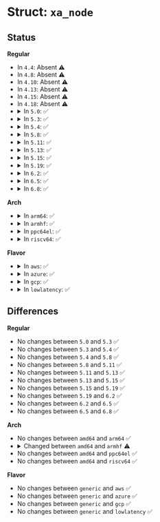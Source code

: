 # Struct: <code>xa_node</code>

## Status
<b>Regular</b>
<ul>
<li>
In <code>4.4</code>: Absent ⚠️
</li>
<li>
In <code>4.8</code>: Absent ⚠️
</li>
<li>
In <code>4.10</code>: Absent ⚠️
</li>
<li>
In <code>4.13</code>: Absent ⚠️
</li>
<li>
In <code>4.15</code>: Absent ⚠️
</li>
<li>
In <code>4.18</code>: Absent ⚠️
</li>
<li>
<details>
<summary>In <code>5.0</code>: ✅</summary>

```c
struct xa_node {
    unsigned char shift;
    unsigned char offset;
    unsigned char count;
    unsigned char nr_values;
    struct xa_node *parent;
    struct xarray *array;
    struct list_head private_list;
    struct callback_head callback_head;
    void * slots[64];
    long unsigned int tags[3];
    long unsigned int marks[3];
};
```
</details>
</li>
<li>
<details>
<summary>In <code>5.3</code>: ✅</summary>

```c
struct xa_node {
    unsigned char shift;
    unsigned char offset;
    unsigned char count;
    unsigned char nr_values;
    struct xa_node *parent;
    struct xarray *array;
    struct list_head private_list;
    struct callback_head callback_head;
    void * slots[64];
    long unsigned int tags[3];
    long unsigned int marks[3];
};
```
</details>
</li>
<li>
<details>
<summary>In <code>5.4</code>: ✅</summary>

```c
struct xa_node {
    unsigned char shift;
    unsigned char offset;
    unsigned char count;
    unsigned char nr_values;
    struct xa_node *parent;
    struct xarray *array;
    struct list_head private_list;
    struct callback_head callback_head;
    void * slots[64];
    long unsigned int tags[3];
    long unsigned int marks[3];
};
```
</details>
</li>
<li>
<details>
<summary>In <code>5.8</code>: ✅</summary>

```c
struct xa_node {
    unsigned char shift;
    unsigned char offset;
    unsigned char count;
    unsigned char nr_values;
    struct xa_node *parent;
    struct xarray *array;
    struct list_head private_list;
    struct callback_head callback_head;
    void * slots[64];
    long unsigned int tags[3];
    long unsigned int marks[3];
};
```
</details>
</li>
<li>
<details>
<summary>In <code>5.11</code>: ✅</summary>

```c
struct xa_node {
    unsigned char shift;
    unsigned char offset;
    unsigned char count;
    unsigned char nr_values;
    struct xa_node *parent;
    struct xarray *array;
    struct list_head private_list;
    struct callback_head callback_head;
    void * slots[64];
    long unsigned int tags[3];
    long unsigned int marks[3];
};
```
</details>
</li>
<li>
<details>
<summary>In <code>5.13</code>: ✅</summary>

```c
struct xa_node {
    unsigned char shift;
    unsigned char offset;
    unsigned char count;
    unsigned char nr_values;
    struct xa_node *parent;
    struct xarray *array;
    struct list_head private_list;
    struct callback_head callback_head;
    void * slots[64];
    long unsigned int tags[3];
    long unsigned int marks[3];
};
```
</details>
</li>
<li>
<details>
<summary>In <code>5.15</code>: ✅</summary>

```c
struct xa_node {
    unsigned char shift;
    unsigned char offset;
    unsigned char count;
    unsigned char nr_values;
    struct xa_node *parent;
    struct xarray *array;
    struct list_head private_list;
    struct callback_head callback_head;
    void * slots[64];
    long unsigned int tags[3];
    long unsigned int marks[3];
};
```
</details>
</li>
<li>
<details>
<summary>In <code>5.19</code>: ✅</summary>

```c
struct xa_node {
    unsigned char shift;
    unsigned char offset;
    unsigned char count;
    unsigned char nr_values;
    struct xa_node *parent;
    struct xarray *array;
    struct list_head private_list;
    struct callback_head callback_head;
    void * slots[64];
    long unsigned int tags[3];
    long unsigned int marks[3];
};
```
</details>
</li>
<li>
<details>
<summary>In <code>6.2</code>: ✅</summary>

```c
struct xa_node {
    unsigned char shift;
    unsigned char offset;
    unsigned char count;
    unsigned char nr_values;
    struct xa_node *parent;
    struct xarray *array;
    struct list_head private_list;
    struct callback_head callback_head;
    void * slots[64];
    long unsigned int tags[3];
    long unsigned int marks[3];
};
```
</details>
</li>
<li>
<details>
<summary>In <code>6.5</code>: ✅</summary>

```c
struct xa_node {
    unsigned char shift;
    unsigned char offset;
    unsigned char count;
    unsigned char nr_values;
    struct xa_node *parent;
    struct xarray *array;
    struct list_head private_list;
    struct callback_head callback_head;
    void * slots[64];
    long unsigned int tags[3];
    long unsigned int marks[3];
};
```
</details>
</li>
<li>
<details>
<summary>In <code>6.8</code>: ✅</summary>

```c
struct xa_node {
    unsigned char shift;
    unsigned char offset;
    unsigned char count;
    unsigned char nr_values;
    struct xa_node *parent;
    struct xarray *array;
    struct list_head private_list;
    struct callback_head callback_head;
    void * slots[64];
    long unsigned int tags[3];
    long unsigned int marks[3];
};
```
</details>
</li>
</ul>
<b>Arch</b>
<ul>
<li>
<details>
<summary>In <code>arm64</code>: ✅</summary>

```c
struct xa_node {
    unsigned char shift;
    unsigned char offset;
    unsigned char count;
    unsigned char nr_values;
    struct xa_node *parent;
    struct xarray *array;
    struct list_head private_list;
    struct callback_head callback_head;
    void * slots[64];
    long unsigned int tags[3];
    long unsigned int marks[3];
};
```
</details>
</li>
<li>
<details>
<summary>In <code>armhf</code>: ✅</summary>

```c
struct xa_node {
    unsigned char shift;
    unsigned char offset;
    unsigned char count;
    unsigned char nr_values;
    struct xa_node *parent;
    struct xarray *array;
    struct list_head private_list;
    struct callback_head callback_head;
    void * slots[64];
    long unsigned int tags[6];
    long unsigned int marks[6];
};
```
</details>
</li>
<li>
<details>
<summary>In <code>ppc64el</code>: ✅</summary>

```c
struct xa_node {
    unsigned char shift;
    unsigned char offset;
    unsigned char count;
    unsigned char nr_values;
    struct xa_node *parent;
    struct xarray *array;
    struct list_head private_list;
    struct callback_head callback_head;
    void * slots[64];
    long unsigned int tags[3];
    long unsigned int marks[3];
};
```
</details>
</li>
<li>
<details>
<summary>In <code>riscv64</code>: ✅</summary>

```c
struct xa_node {
    unsigned char shift;
    unsigned char offset;
    unsigned char count;
    unsigned char nr_values;
    struct xa_node *parent;
    struct xarray *array;
    struct list_head private_list;
    struct callback_head callback_head;
    void * slots[64];
    long unsigned int tags[3];
    long unsigned int marks[3];
};
```
</details>
</li>
</ul>
<b>Flavor</b>
<ul>
<li>
<details>
<summary>In <code>aws</code>: ✅</summary>

```c
struct xa_node {
    unsigned char shift;
    unsigned char offset;
    unsigned char count;
    unsigned char nr_values;
    struct xa_node *parent;
    struct xarray *array;
    struct list_head private_list;
    struct callback_head callback_head;
    void * slots[64];
    long unsigned int tags[3];
    long unsigned int marks[3];
};
```
</details>
</li>
<li>
<details>
<summary>In <code>azure</code>: ✅</summary>

```c
struct xa_node {
    unsigned char shift;
    unsigned char offset;
    unsigned char count;
    unsigned char nr_values;
    struct xa_node *parent;
    struct xarray *array;
    struct list_head private_list;
    struct callback_head callback_head;
    void * slots[64];
    long unsigned int tags[3];
    long unsigned int marks[3];
};
```
</details>
</li>
<li>
<details>
<summary>In <code>gcp</code>: ✅</summary>

```c
struct xa_node {
    unsigned char shift;
    unsigned char offset;
    unsigned char count;
    unsigned char nr_values;
    struct xa_node *parent;
    struct xarray *array;
    struct list_head private_list;
    struct callback_head callback_head;
    void * slots[64];
    long unsigned int tags[3];
    long unsigned int marks[3];
};
```
</details>
</li>
<li>
<details>
<summary>In <code>lowlatency</code>: ✅</summary>

```c
struct xa_node {
    unsigned char shift;
    unsigned char offset;
    unsigned char count;
    unsigned char nr_values;
    struct xa_node *parent;
    struct xarray *array;
    struct list_head private_list;
    struct callback_head callback_head;
    void * slots[64];
    long unsigned int tags[3];
    long unsigned int marks[3];
};
```
</details>
</li>
</ul>

## Differences
<b>Regular</b>
<ul>
<li>
No changes between <code>5.0</code> and <code>5.3</code> ✅
</li>
<li>
No changes between <code>5.3</code> and <code>5.4</code> ✅
</li>
<li>
No changes between <code>5.4</code> and <code>5.8</code> ✅
</li>
<li>
No changes between <code>5.8</code> and <code>5.11</code> ✅
</li>
<li>
No changes between <code>5.11</code> and <code>5.13</code> ✅
</li>
<li>
No changes between <code>5.13</code> and <code>5.15</code> ✅
</li>
<li>
No changes between <code>5.15</code> and <code>5.19</code> ✅
</li>
<li>
No changes between <code>5.19</code> and <code>6.2</code> ✅
</li>
<li>
No changes between <code>6.2</code> and <code>6.5</code> ✅
</li>
<li>
No changes between <code>6.5</code> and <code>6.8</code> ✅
</li>
</ul>
<b>Arch</b>
<ul>
<li>
No changes between <code>amd64</code> and <code>arm64</code> ✅
</li>
<li>
<details>
<summary>Changed between <code>amd64</code> and <code>armhf</code> ⚠️</summary>
<ul>
<li>
<b>Field type changed. </b>
<code>long unsigned int tags[3]</code> ➡️ <code>long unsigned int tags[6]</code>
</li>
<li>
<b>Field type changed. </b>
<code>long unsigned int marks[3]</code> ➡️ <code>long unsigned int marks[6]</code>
</li>
</ul>
</details>
</li>
<li>
No changes between <code>amd64</code> and <code>ppc64el</code> ✅
</li>
<li>
No changes between <code>amd64</code> and <code>riscv64</code> ✅
</li>
</ul>
<b>Flavor</b>
<ul>
<li>
No changes between <code>generic</code> and <code>aws</code> ✅
</li>
<li>
No changes between <code>generic</code> and <code>azure</code> ✅
</li>
<li>
No changes between <code>generic</code> and <code>gcp</code> ✅
</li>
<li>
No changes between <code>generic</code> and <code>lowlatency</code> ✅
</li>
</ul>
